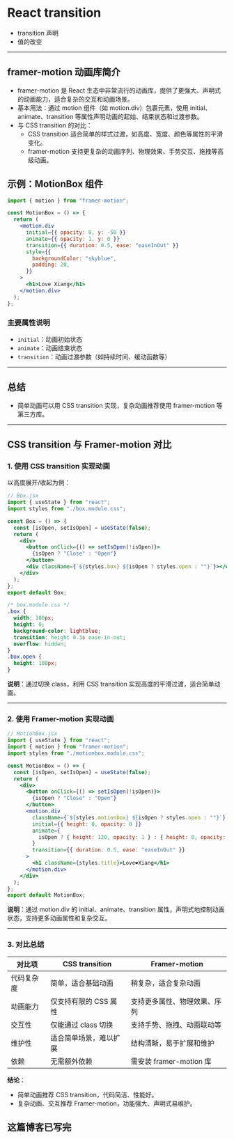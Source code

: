 # React transition

- transition 声明
- 值的改变

---

## framer-motion 动画库简介

- framer-motion 是 React 生态中非常流行的动画库，提供了更强大、声明式的动画能力，适合复杂的交互和动画场景。
- 基本用法：通过 motion 组件（如 motion.div）包裹元素，使用 initial、animate、transition 等属性声明动画的起始、结束状态和过渡参数。
- 与 CSS transition 的对比：
  - CSS transition 适合简单的样式过渡，如高度、宽度、颜色等属性的平滑变化。
  - framer-motion 支持更复杂的动画序列、物理效果、手势交互、拖拽等高级动画。

## 示例：MotionBox 组件

```jsx
import { motion } from "framer-motion";

const MotionBox = () => {
  return (
    <motion.div
      initial={{ opacity: 0, y: -50 }}
      animate={{ opacity: 1, y: 0 }}
      transition={{ duration: 0.5, ease: "easeInOut" }}
      style={{
        backgroundColor: "skyblue",
        padding: 20,
      }}
    >
      <h1>Love Xiang</h1>
    </motion.div>
  );
};
```

### 主要属性说明

- `initial`：动画初始状态
- `animate`：动画结束状态
- `transition`：动画过渡参数（如持续时间、缓动函数等）

---

## 总结

- 简单动画可以用 CSS transition 实现，复杂动画推荐使用 framer-motion 等第三方库。

---

## CSS transition 与 Framer-motion 对比

### 1. 使用 CSS transition 实现动画

以高度展开/收起为例：

```jsx
// Box.jsx
import { useState } from "react";
import styles from "./box.module.css";

const Box = () => {
  const [isOpen, setIsOpen] = useState(false);
  return (
    <div>
      <button onClick={() => setIsOpen(!isOpen)}>
        {isOpen ? "Close" : "Open"}
      </button>
      <div className={`${styles.box} ${isOpen ? styles.open : ""}`}></div>
    </div>
  );
};
export default Box;
```

```css
/* box.module.css */
.box {
  width: 100px;
  height: 0;
  background-color: lightblue;
  transition: height 0.3s ease-in-out;
  overflow: hidden;
}
.box.open {
  height: 100px;
}
```

**说明**：通过切换 class，利用 CSS transition 实现高度的平滑过渡，适合简单动画。

---

### 2. 使用 Framer-motion 实现动画

```jsx
// MotionBox.jsx
import { useState } from "react";
import { motion } from "framer-motion";
import styles from "./motionbox.module.css";

const MotionBox = () => {
  const [isOpen, setIsOpen] = useState(false);
  return (
    <div>
      <button onClick={() => setIsOpen(!isOpen)}>
        {isOpen ? "Close" : "Open"}
      </button>
      <motion.div
        className={`${styles.motionbox} ${isOpen ? styles.open : ""}`}
        initial={{ height: 0, opacity: 0 }}
        animate={
          isOpen ? { height: 120, opacity: 1 } : { height: 0, opacity: 0 }
        }
        transition={{ duration: 0.5, ease: "easeInOut" }}
      >
        <h1 className={styles.title}>Love❤️Xiang</h1>
      </motion.div>
    </div>
  );
};
export default MotionBox;
```

**说明**：通过 motion.div 的 initial、animate、transition 属性，声明式地控制动画状态，支持更多动画属性和复杂交互。

---

### 3. 对比总结

| 对比项     | CSS transition         | Framer-motion                |
| ---------- | ---------------------- | ---------------------------- |
| 代码复杂度 | 简单，适合基础动画     | 稍复杂，适合复杂动画         |
| 动画能力   | 仅支持有限的 CSS 属性  | 支持更多属性、物理效果、序列 |
| 交互性     | 仅能通过 class 切换    | 支持手势、拖拽、动画联动等   |
| 维护性     | 适合简单场景，难以扩展 | 结构清晰，易于扩展和维护     |
| 依赖       | 无需额外依赖           | 需安装 framer-motion 库      |

**结论**：

- 简单动画推荐 CSS transition，代码简洁、性能好。
- 复杂动画、交互推荐 Framer-motion，功能强大、声明式易维护。

## 这篇博客已写完
